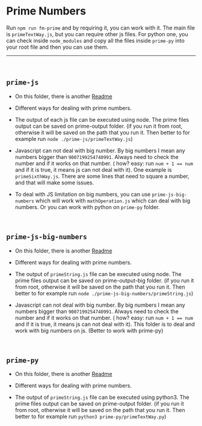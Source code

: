 # Prime Numbers

Run `npm run fm-prime` and by requiring it, you can work with it. The main file is `primeTextWay.js`, but you can require other js files. For python one, you can check inside `node_modules` and copy all the files inside `prime-py` into your root file and then you can use them.

<hr>
<br>

## `prime-js`

- On this folder, there is another [Readme](./prime-js/ReadMe.md)

- Different ways for dealing with prime numbers.

- The output of each js file can be executed using node. The prime files output can be saved on prime-output folder. (if you run it from root, otherwise it will be saved on the path that you run it. Then better to for example run `node ./prime-js/primeTextWay.js`)

- Javascript can not deal with big number. By big numbers I mean any numbers bigger than `9007199254740991`. Always need to check the number and if it works on that number. ( how? easy: run `num + 1 == num` and if it is true, it means js can not deal with it). One example is `primeSixthWay.js`. There are some lines that need to square a number, and that will make some issues.

- To deal with JS limitation on big numbers, you can use `prime-js-big-numbers` which will work with `mathOperation.js` which can deal with big numbers. Or you can work with python on `prime-py` folder.

<br>

## `prime-js-big-numbers`

- On this folder, there is another [Readme](./prime-js-big-numbers/ReadMe.md)

- Different ways for dealing with prime numbers.

- The output of `primeString.js` file can be executed using node. The prime files output can be saved on prime-output-big folder. (if you run it from root, otherwise it will be saved on the path that you run it. Then better to for example run `node ./prime-js-big-numbers/primeString.js`)

- Javascript can not deal with big number. By big numbers I mean any numbers bigger than `9007199254740991`. Always need to check the number and if it works on that number. ( how? easy: run `num + 1 == num` and if it is true, it means js can not deal with it). This folder is to deal and work with big numbers on js. (Better to work with prime-py)

<br>

## `prime-py`

- On this folder, there is another [Readme](./prime-py/ReadMe.md)

- Different ways for dealing with prime numbers.

- The output of `primeString.js` file can be executed using python3. The prime files output can be saved on prime-output folder. (if you run it from root, otherwise it will be saved on the path that you run it. Then better to for example run `python3 prime-py/primeTextWay.py`)
